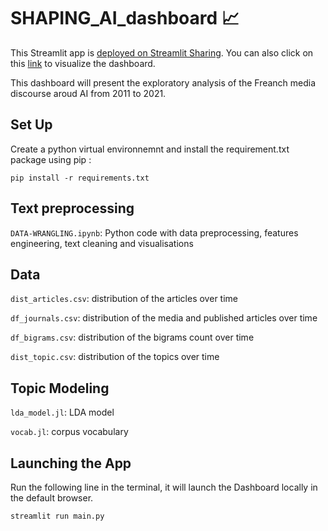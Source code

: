 # SHAPING_AI_dashboard 📈
This Streamlit app is [deployed on Streamlit Sharing](https://share.streamlit.io/). You can also click on this [link](https://share.streamlit.io/yuliianikolaenko/shaping-ai-dashboard/main/main.py) to visualize the dashboard.

This dashboard will present the exploratory analysis of the Freanch media discourse aroud AI from 2011 to 2021.

 ## Set Up 
 
Create a python virtual environnemnt and install the requirement.txt package using pip :

```
pip install -r requirements.txt
```

## Text preprocessing
<code>DATA-WRANGLING.ipynb</code>: Python code with data preprocessing, features engineering, text cleaning and visualisations


## Data 
<code>dist_articles.csv</code>: distribution of the articles over time

<code>df_journals.csv</code>: distribution of the media and published articles over time

<code>df_bigrams.csv</code>: distribution of the bigrams count over time

<code>dist_topic.csv</code>: distribution of the topics over time

## Topic Modeling

<code>lda_model.jl</code>: LDA model

<code>vocab.jl</code>: corpus vocabulary 


## Launching the App

Run the following line in the terminal, it will launch the Dashboard locally in the default browser.

```
streamlit run main.py
```

